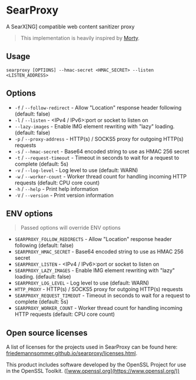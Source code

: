 # SearProxy

A SearX[NG] compatible web content sanitizer proxy

> This implementation is heavily inspired by [Morty](https://github.com/asciimoo/morty).

## Usage

```shell
searproxy [OPTIONS] --hmac-secret <HMAC_SECRET> --listen <LISTEN_ADDRESS>
```

## Options

* `-f` / `--follow-redirect` - Allow "Location" response header following (default: false)
* `-l` / `--listen` - <IPv4 / IPv6>:port or socket to listen on
* `--lazy-images` - Enable IMG element rewriting with "lazy" loading. (default: false)
* `-p` / `--proxy-address` - HTTP(s) / SOCKS5 proxy for outgoing HTTP(s) requests
* `-s` / `--hmac-secret` - Base64 encoded string to use as HMAC 256 secret
* `-t` / `--request-timeout` - Timeout in seconds to wait for a request to complete (default: 5s)
* `-v` / `--log-level` - Log level to use (default: WARN)
* `-w` / `--worker-count` - Worker thread count for handling incoming HTTP requests (default: CPU core count)
* `-h` / `--help` - Print help information
* `-V` / `--version` - Print version information

## ENV options

> Passed options will override ENV options

* `SEARPROXY_FOLLOW_REDIRECTS` - Allow "Location" response header following (default: false)
* `SEARPROXY_HMAC_SECRET` - Base64 encoded string to use as HMAC 256 secret
* `SEARPROXY_LISTEN` - <IPv4 / IPv6>:port or socket to listen on
* `SEARPROXY_LAZY_IMAGES` - Enable IMG element rewriting with "lazy" loading. (default: false)
* `SEARPROXY_LOG_LEVEL` - Log level to use (default: WARN)
* `HTTP_PROXY` - HTTP(s) / SOCKS5 proxy for outgoing HTTP(s) requests
* `SEARPROXY_REQUEST_TIMEOUT` - Timeout in seconds to wait for a request to complete (default: 5s)
* `SEARPROXY_WORKER_COUNT` - Worker thread count for handling incoming HTTP requests (default: CPU core count)

## Open source licenses

A list of licenses for the projects used in SearProxy can be found
here: [friedemannsommer.github.io/searproxy/licenses.html](https://friedemannsommer.github.io/searproxy/licenses.html).

This product includes software developed by the OpenSSL Project for use in the OpenSSL
Toolkit. ([www.openssl.org](https://www.openssl.org/))